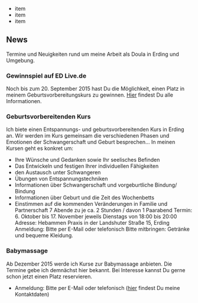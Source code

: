 - item
- item
- item

## News
Termine und Neuigkeiten rund um meine Arbeit als Doula in Erding und Umgebung.

### Gewinnspiel auf ED Live.de
Noch bis zum 20. September 2015 hast Du die Möglichkeit, einen Platz in meinem Geburtsvorbereitungskurs zu gewinnen. [Hier](https://www.ed-live.de/gewinnspiele?id=166 "Geburtsvorbereitungskurs gewinnen") findest Du alle Informationen.

### Geburtsvorbereitenden Kurs
Ich biete einen Entspannungs- und geburtsvorbereitenden Kurs in Erding an.
Wir werden im Kurs gemeinsam die verschiedenen Phasen und Emotionen der Schwangerschaft und Geburt besprechen... 
In meinen Kursen geht es konkret um:
- Ihre Wünsche und Gedanken sowie Ihr seelisches Befinden
- Das Entwickeln und festigen Ihrer individuellen Fähigkeiten
- den Austausch unter Schwangeren
- Übungen von Entspannungstechniken
- Informationen über Schwangerschaft und vorgeburtliche Bindung/ Bindung
- Informationen über Geburt und die Zeit des Wochenbetts
- Einstimmen auf die kommenden Veränderungen in Familie und Partnerschaft
7 Abende zu je ca. 2 Stunden / davon 1 Paarabend
Termin: 6. Oktober bis 17. November jeweils Dienstags von 18:00 bis 20:00
Adresse: Hebammen Praxis in der Landshuter Straße 15, Erding 
Anmeldung: Bitte per E-Mail oder telefonisch
Bitte mitbringen: Getränke und bequeme Kleidung.

### Babymassage
Ab Dezember 2015 werde ich Kurse zur Babymassage anbieten. Die Termine gebe ich demnächst hier bekannt. Bei Interesse kannst Du gerne schon jetzt einen Platz reservieren.

- Anmeldung: Bitte per E-Mail oder telefonisch ([hier](http://geburt-doula.de/contact/index.html) findest Du meine Kontaktdaten)
